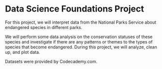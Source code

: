 # Data Science Foundations Project

For this project, we will interpret data from the National Parks Service about endangered species in different parks.

We will perform some data analysis on the conservation statuses of these species and investigate if there are any patterns or themes to the types of species that become endangered. During this project, we will analyze, clean up, and plot data.


Datasets were provided by Codecademy.com.
